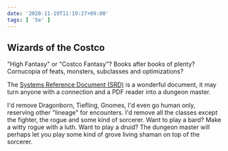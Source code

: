 ```yaml
---
date: '2020-11-19T11:19:27+09:00'
tags: [ '5e' ]
---
```


## Wizards of the Costco

"High Fantasy" or "Costco Fantasy"? Books after books of plenty? Cornucopia of feats, monsters, subclasses and optimizations?

The [Systems Reference Document (SRD)](https://dnd.wizards.com/articles/features/systems-reference-document-srd) is a wonderful document, it may turn anyone with a connection and a PDF reader into a dungeon master.

I'd remove Dragonborn, Tiefling, Gnomes, I'd even go human only, reserving other "lineage" for encounters. I'd remove all the classes except the fighter, the rogue and some kind of sorcerer. Want to play a bard? Make a witty rogue with a luth. Want to play a druid? The dungeon master will perhaps let you play some kind of grove living shaman on top of the sorcerer.

